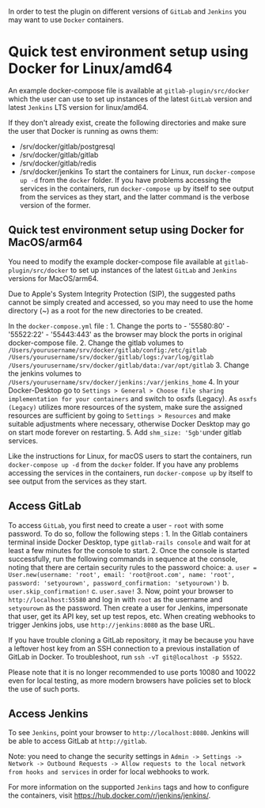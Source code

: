In order to test the plugin on different versions of `GitLab` and `Jenkins` you may want to use `Docker` containers.

# Quick test environment setup using Docker for Linux/amd64

An example docker-compose file is available at `gitlab-plugin/src/docker` which the user can use to set up instances of the latest `GitLab` version and latest `Jenkins` LTS version for linux/amd64.

If they don't already exist, create the following directories and make sure the user that Docker is running as owns them:
* /srv/docker/gitlab/postgresql
* /srv/docker/gitlab/gitlab
* /srv/docker/gitlab/redis
* /srv/docker/jenkins
To start the containers for Linux, run `docker-compose up -d` from the `docker` folder. If you have problems accessing the services in the containers, run `docker-compose up` by itself to see output from the services as they start, and the latter command is the verbose version of the former.

## Quick test environment setup using Docker for MacOS/arm64

You need to modify the example docker-compose file available at `gitlab-plugin/src/docker` to set up instances of the latest `GitLab` and `Jenkins` versions for MacOS/arm64. 

Due to Apple's System Integrity Protection (SIP), the suggested paths cannot be simply created and accessed, so you may need to use the home directory (~) as a root for the new directories to be created.

In the `docker-compose.yml` file :
    1. Change the ports to 
       - '55580:80'
       - '55522:22'
       - '55443:443'
      as the browser may block the ports in original docker-compose file.
    2. Change the gitlab volumes to 
        `/Users/yourusername/srv/docker/gitlab/config:/etc/gitlab`
        `/Users/yourusername/srv/docker/gitlab/logs:/var/log/gitlab`
        `/Users/yourusername/srv/docker/gitlab/data:/var/opt/gitlab`
    3. Change the jenkins volumes to 
        `/Users/yourusername/srv/docker/jenkins:/var/jenkins_home`
    4. In your Docker-Desktop go to `Settings > General > Choose file sharing implementation for your containers` and switch to osxfs (Legacy). As `osxfs (Legacy)` utilizes more resources of the system, make sure the assigned resources are sufficient by going to `Settings > Resources` and make suitable adjustments where necessary, otherwise Docker Desktop may go on start mode forever on restarting.
    5. Add `shm_size: '5gb'`under gitlab services.

Like the instructions for Linux, for macOS users to start the containers, run `docker-compose up -d` from the `docker` folder. If you have any problems accessing the services in the containers, run `docker-compose up` by itself to see output from the services as they start.

## Access GitLab

To access `GitLab`, you first need to create a user - `root` with some password. To do so, follow the following steps :
    1. In the Gitlab containers terminal inside Docker Desktop, type `gitlab-rails console` and wait for at least a few minutes for the console to start. 
    2. Once the console is started successfully, run the following commands in sequence at the console, noting that there are certain security rules to the password choice:
        a. `user = User.new(username: 'root', email: 'root@root.com', name: 'root', password: 'setyourown', password_confirmation: 'setyourown')`
        b. `user.skip_confirmation!` 
        c. `user.save!`
3. Now, point your browser to `http://localhost:55580` and log in with `root` as the username and `setyourown` as the password. Then create a user for Jenkins, impersonate that user, get its API key, set up test repos, etc. When creating webhooks to trigger Jenkins jobs, use `http://jenkins:8080` as the base URL.


If you have trouble cloning a GitLab repository, it may be because you have a leftover host key from an SSH connection to a previous installation of GitLab in Docker. To troubleshoot, run `ssh -vT git@localhost -p 55522`.

Please note that it is no longer recommended to use ports 10080 and 10022 even for local testing, as more modern browsers have policies set to block the use of such ports. 

## Access Jenkins

To see `Jenkins`, point your browser to `http://localhost:8080`. Jenkins will be able to access GitLab at `http://gitlab`.

Note: you need to change the security settings in `Admin -> Settings -> Network -> Outbound Requests -> Allow requests to the local network from hooks and services` in order for local webhooks to work.

For more information on the supported `Jenkins` tags and how to configure the containers, visit https://hub.docker.com/r/jenkins/jenkins/.

